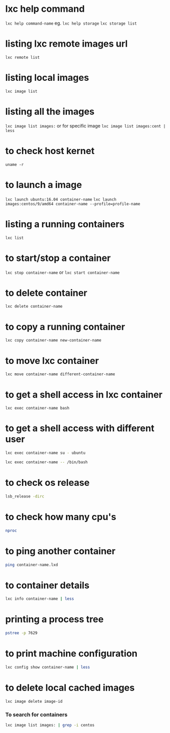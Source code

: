 # lxc help command
`lxc help command-name` eg. `lxc help storage`
`lxc storage list`

# listing lxc remote images url
`lxc remote list`

# listing local images
`lxc image list`

# listing all the images
`lxc image list images:` or for specific image `lxc image list images:cent | less`

# to check host kernet
`uname -r`

# to launch a image
`lxc launch ubuntu:16.04 container-name`
`lxc launch images:centos/9/amd64 container-name --profile=profile-name`

# listing a running containers
`lxc list`

# to start/stop a container
`lxc stop container-name` or `lxc start container-name`

# to delete container
`lxc delete container-name`

# to copy a running container
`lxc copy container-name new-container-name`

# to move lxc container
`lxc move container-name different-container-name`

# to get a shell access in lxc container
`lxc exec container-name bash`

# to get a shell access with different user
```sh
lxc exec container-name su - ubuntu
```
```sh
lxc exec container-name -- /bin/bash
```

# to check os release
```sh
lsb_release -dirc
```

# to check how many cpu's
```sh
nproc
```

# to ping another container 
```sh
ping container-name.lxd
```

# to container details
```sh
lxc info container-name | less
```

# printing a process tree
```sh
pstree -p 7629
```

# to print machine configuration
```sh
lxc config show container-name | less
```

# to delete local cached images
```sh
lxc image delete image-id
```

### To search for containers
```sh
lxc image list images: | grep -i centos
```
